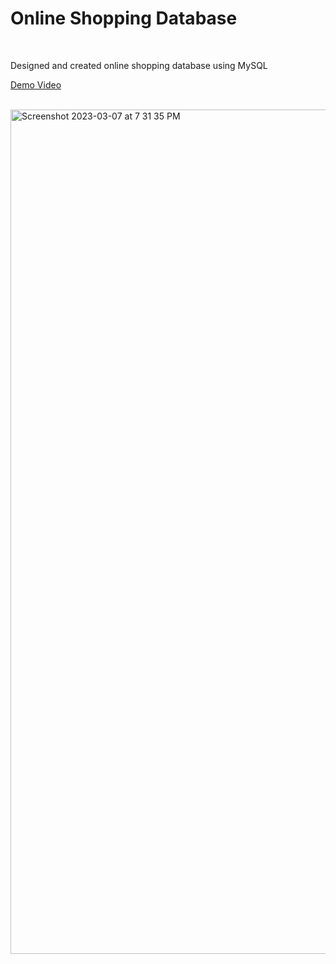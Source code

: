 # Online Shopping Database
<br>

Designed and created online shopping database using MySQL

[Demo Video](https://drive.google.com/file/d/1nxMRmAb6bXj0j8zTcyt0JMhpf8qoIlBF/view?usp=sharing)

<br>
<img width="1351" alt="Screenshot 2023-03-07 at 7 31 35 PM" src="https://user-images.githubusercontent.com/81380393/223588258-c36fae74-3f3b-49de-bf40-995549a11280.png">

